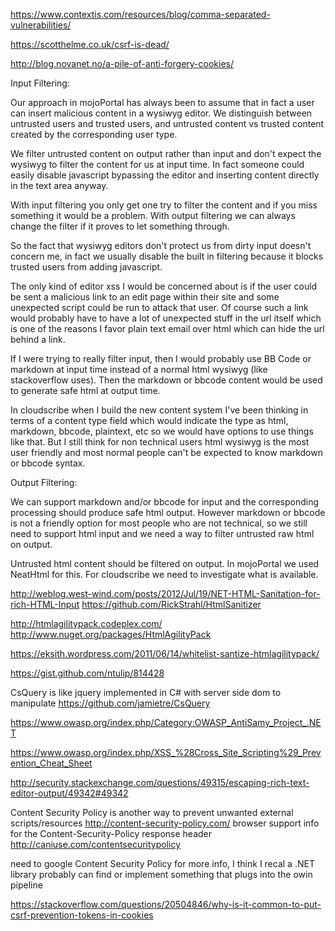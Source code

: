

https://www.contextis.com/resources/blog/comma-separated-vulnerabilities/


https://scotthelme.co.uk/csrf-is-dead/

http://blog.novanet.no/a-pile-of-anti-forgery-cookies/

Input Filtering:

Our approach in mojoPortal has always been to assume that in fact a user can insert malicious content in a wysiwyg editor. We distinguish between untrusted users and trusted users, and untrusted content vs trusted content created by the corresponding user type.

We filter untrusted content on output rather than input and don't expect the wysiwyg to filter the content for us at input time. In fact someone could easily disable javascript bypassing the editor and inserting content directly in the text area anyway.

With input filtering you only get one try to filter the content and if you miss something it would be a problem. With output filtering we can always change the filter if it proves to let something through.

So the fact that wysiwyg editors don't protect us from dirty input doesn't concern me, in fact we usually disable the built in filtering because it blocks trusted users from adding javascript.

The only kind of editor xss I would be concerned about is if the user could be sent a malicious link to an edit page within their site and some unexpected script could be run to attack that user. Of course such a link would probably have to have a lot of unexpected stuff in the url itself which is one of the reasons I favor plain text email over html which can hide the url behind a link.

If I were trying to really filter input, then I would probably use BB Code or markdown at input time instead of a normal html wysiwyg (like stackoverflow uses). Then the markdown or bbcode content would be used to generate safe html at output time.

In cloudscribe when I build the new content system I've been thinking in terms of a content type field which would indicate the type as html, markdown, bbcode, plaintext, etc so we would have options to use things like that. But I still think for non technical users html wysiwyg is the most user friendly and most normal people can't be expected to know markdown or bbcode syntax.

Output Filtering:

We can support markdown and/or bbcode for input and the corresponding processing should produce safe html output.
However markdown or bbcode is not a friendly option for most people who are not technical, so we still need to support html input and we need a way to filter untrusted raw html on output.

Untrusted html content should be filtered on output. In mojoPortal we used NeatHtml for this. For cloudscribe we need to investigate what is available.

http://weblog.west-wind.com/posts/2012/Jul/19/NET-HTML-Sanitation-for-rich-HTML-Input
https://github.com/RickStrahl/HtmlSanitizer

http://htmlagilitypack.codeplex.com/
http://www.nuget.org/packages/HtmlAgilityPack

https://eksith.wordpress.com/2011/06/14/whitelist-santize-htmlagilitypack/

https://gist.github.com/ntulip/814428

CsQuery is like jquery implemented in C# with server side dom to manipulate
https://github.com/jamietre/CsQuery

https://www.owasp.org/index.php/Category:OWASP_AntiSamy_Project_.NET

https://www.owasp.org/index.php/XSS_%28Cross_Site_Scripting%29_Prevention_Cheat_Sheet

http://security.stackexchange.com/questions/49315/escaping-rich-text-editor-output/49342#49342


Content Security Policy is another way to prevent unwanted external scripts/resources
http://content-security-policy.com/
browser support info for the Content-Security-Policy response header
http://caniuse.com/contentsecuritypolicy

need to google Content Security Policy for more info, I think I recal a .NET library
probably can find or implement something that plugs into the owin pipeline

https://stackoverflow.com/questions/20504846/why-is-it-common-to-put-csrf-prevention-tokens-in-cookies

